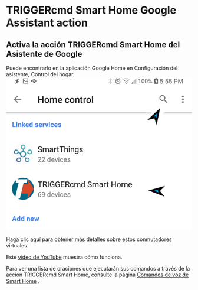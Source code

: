 # TRIGGERcmd Smart Home Google Assistant action

## Activa la acción **TRIGGERcmd Smart Home** del Asistente de Google

Puede encontrarlo en la aplicación Google Home en Configuración del asistente, Control del hogar.
![TRIGGERcmd.com](./images/search-for-triggercmd-smart-home.png)

Haga clic [aquí](./es/SmartHomeSwitches.md) para obtener más detalles sobre estos conmutadores virtuales.

Este [vídeo de YouTube](https://youtu.be/jeiV5aySmTw) muestra cómo funciona.

Para ver una lista de oraciones que ejecutarán sus comandos a través de la acción TRIGGERcmd Smart Home, consulte la página [Comandos de voz de Smart Home](https://www.triggercmd.com/user/command/shprintlist?ai=Hey%20Google) .
